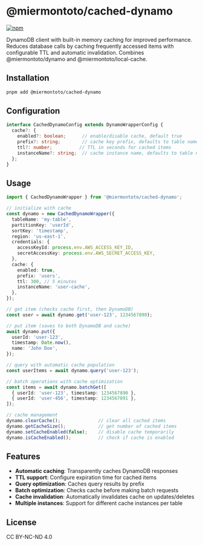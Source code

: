 # @miermontoto/cached-dynamo

[![npm](https://img.shields.io/npm/v/@miermontoto/cached-dynamo)](https://www.npmjs.com/package/@miermontoto/cached-dynamo)

DynamoDB client with built-in memory caching for improved performance. Reduces database calls by caching frequently accessed items with configurable TTL and automatic invalidation. Combines @miermontoto/dynamo and @miermontoto/local-cache.

## Installation

```bash
pnpm add @miermontoto/cached-dynamo
```

## Configuration

```typescript
interface CachedDynamoConfig extends DynamoWrapperConfig {
  cache?: {
    enabled?: boolean;      // enable/disable cache, default true
    prefix?: string;        // cache key prefix, defaults to table name
    ttl?: number;          // TTL in seconds for cached items
    instanceName?: string;  // cache instance name, defaults to table name
  };
}
```

## Usage

```typescript
import { CachedDynamoWrapper } from '@miermontoto/cached-dynamo';

// initialize with cache
const dynamo = new CachedDynamoWrapper({
  tableName: 'my-table',
  partitionKey: 'userId',
  sortKey: 'timestamp',
  region: 'us-east-1',
  credentials: {
    accessKeyId: process.env.AWS_ACCESS_KEY_ID,
    secretAccessKey: process.env.AWS_SECRET_ACCESS_KEY,
  },
  cache: {
    enabled: true,
    prefix: 'users',
    ttl: 300, // 5 minutes
    instanceName: 'user-cache',
  },
});

// get item (checks cache first, then DynamoDB)
const user = await dynamo.get('user-123', 1234567890);

// put item (saves to both DynamoDB and cache)
await dynamo.put({
  userId: 'user-123',
  timestamp: Date.now(),
  name: 'John Doe',
});

// query with automatic cache population
const userItems = await dynamo.query('user-123');

// batch operations with cache optimization
const items = await dynamo.batchGet([
  { userId: 'user-123', timestamp: 1234567890 },
  { userId: 'user-456', timestamp: 1234567891 },
]);

// cache management
dynamo.clearCache();              // clear all cached items
dynamo.getCacheSize();            // get number of cached items
dynamo.setCacheEnabled(false);    // disable cache temporarily
dynamo.isCacheEnabled();          // check if cache is enabled
```

## Features

- **Automatic caching**: Transparently caches DynamoDB responses
- **TTL support**: Configure expiration time for cached items
- **Query optimization**: Caches query results by prefix
- **Batch optimization**: Checks cache before making batch requests
- **Cache invalidation**: Automatically invalidates cache on updates/deletes
- **Multiple instances**: Support for different cache instances per table

## License

CC BY-NC-ND 4.0